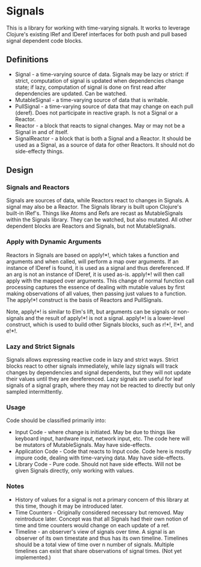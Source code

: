 # Signals

This is a library for working with time-varying signals. It works to leverage Clojure's existing IRef and IDeref interfaces for both push and pull based signal dependent code blocks.   

## Definitions

* Signal - a time-varying source of data. Signals may be lazy or strict: if strict, computation of signal is updated when dependencies change state; if lazy, computation of signal is done on first read after dependencies are updated. Can be watched. 
* MutableSignal - a time-varying source of data that is writable.
* PullSignal - a time-varying source of data that may change on each pull (deref). Does not participate in reactive graph. Is not a Signal or a Reactor.
* Reactor - a block that reacts to signal changes. May or may not be a Signal in and of itself.  
* SignalReactor - a block that is both a Signal and a Reactor.  It should be used as a Signal, as a source of data for other Reactors. It should not do side-effecty things. 

## Design

### Signals and Reactors 

Signals are sources of data, while Reactors react to changes in Signals. A signal may also be a Reactor. The Signals library is built upon Clojure's built-in IRef's.  Things like Atoms and Refs are recast as MutableSignals within the Signals library.  They can be watched, but also mutated.  All other dependent blocks are Reactors and Signals, but not MutableSignals.   

### Apply with Dynamic Arguments 

Reactors in Signals are based on apply!\*!, which takes a function and arguments and when called, will perform a map over arguments.  If an instance of IDeref is found, it is used as a signal and thus dereferenced.  If an arg is not an instance of IDeref, it is used as-is.  apply!\*! will then call apply with the mapped over arguments.  This change of normal function call processing captures the essence of dealing with mutable values by first making observations of all values, then passing just values to a function. The apply!\*! construct is the basis of Reactors and PullSignals. 

Note, apply!\*! is similar to Elm's lift, but arguments can be signals or non-signals and the result of apply!\*! is not a signal.  apply!\*! is a lower-level construct, which is used to build other Signals blocks, such as r!\*!, l!\*!, and e!\*!. 

### Lazy and Strict Signals

Signals allows expressing reactive code in lazy and strict ways.  Strict blocks react to other signals immediately, while lazy signals will track changes by dependencies and signal dependents, but they will not update their values until they are dereferenced. Lazy signals are useful for leaf signals of a signal graph, where they may not be reacted to directly but only sampled intermittently.  

### Usage 

Code should be classified primarily into:

* Input Code - where change is initiated.  May be due to things like keyboard input, hardware input, network input, etc. The code here will be mutators of MutableSignals. May have side-effects.     
* Application Code - Code that reacts to Input code.  Code here is mostly impure code, dealing with time-varying data. May have side-effects. 
* Library Code - Pure code. Should not have side effects. Will not be given Signals directly, only working with values. 

### Notes

* History of values for a signal is not a primary concern of this library at this time, though it may be introduced later. 
* Time Counters - Originally considered necessary but removed.  May reintroduce later. Concept was that all Signals had their own notion of time and time counters would change on each update of a ref.  
* Timeline - an observer's view of signals over time.  A signal is an observer of its own timestate and thus has its own timeline. Timelines should be a total view of time over n number of signals. Multiple timelines can exist that share observations of signal times.  (Not yet implemented.)
